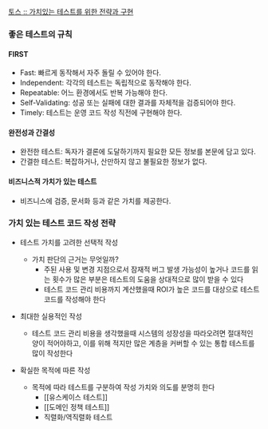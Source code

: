 [토스 :: 가치있는 테스트를 위한 전략과 구현](https://toss.tech/article/test-strategy-server)

### 좋은 테스트의 규칙

#### FIRST
- Fast: 빠르게 동작해서 자주 돌릴 수 있어야 한다.
- Independent: 각각의 테스트는 독립적으로 동작해야 한다.
- Repeatable: 어느 환경에서도 반복 가능해야 한다.
- Self-Validating: 성공 또는 실패에 대한 결과를 자체적을 검증되어야 한다.
- Timely: 테스트는 운영 코드 작성 직전에 구현해야 한다.

#### 완전성과 간결성
- 완전한 테스트: 독자가 결론에 도달하기까지 필요한 모든 정보를 본문에 담고 있다.
- 간결한 테스트: 복잡하거나, 산만하지 않고 불필요한 정보가 없다.

#### 비즈니스적 가치가 있는 테스트
- 비즈니스에 검증, 문서화 등과 같은 가치를 제공한다.


### 가치 있는 테스트 코드 작성 전략

- 테스트 가치를 고려한 선택적 작성
	- 가치 판단의 근거는 무엇일까?
		- 주된 사용 및 변경 지점으로서 잠재적 버그 발생 가능성이 높거나 코드를 읽는 횟수가 많은 부분은 테스트의 도움을 상대적으로 많이 받을 수 있다
		- 테스트 코드 관리 비용까지 계산했을때 ROI가 높은 코드를 대상으로 테스트 코드를 작성해야 한다
		
- 최대한 실용적인 작성
	- 테스트 코드 관리 비용을 생각했을때 시스템의 성장성을 따라오려면 절대적인 양이 적어야하고, 이를 위해 적지만 많은 계층을 커버할 수 있는 통합 테스트를 많이 작성한다
	
- 확실한 목적에 따른 작성
	- 목적에 따라 테스트를 구분하여 작성 가치와 의도를 분명히 한다
		- [[유스케이스 테스트]]
		- [[도메인 정책 테스트]]
		- 직렬화/역직렬화 테스트

